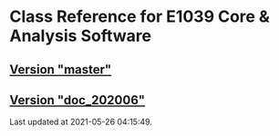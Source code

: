 # Class Reference for E1039 Core & Analysis Software
## [Version "master"](master/)
## [Version "doc_202006"](doc_202006/)
Last updated at 2021-05-26 04:15:49.
